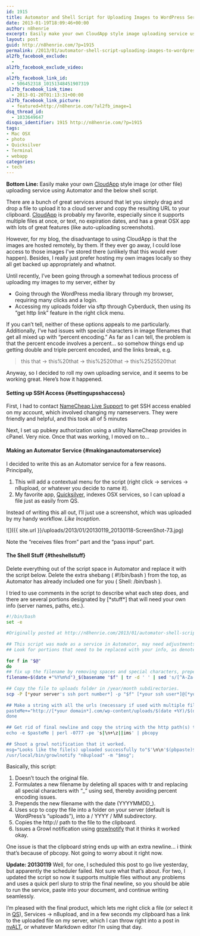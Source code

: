 ```yaml
---
id: 1915
title: Automator and Shell Script for Uploading Images to WordPress Server
date: 2013-01-19T18:09:46+00:00
author: n8henrie
excerpt: Easily make your own CloudApp style image uploading service using Automator and this shell script.
layout: post
guid: http://n8henrie.com/?p=1915
permalink: /2013/01/automator-shell-script-uploading-images-to-wordpress-server/
al2fb_facebook_exclude:
  - 
al2fb_facebook_exclude_video:
  - 
al2fb_facebook_link_id:
  - 506452318_10151348451907319
al2fb_facebook_link_time:
  - 2013-01-20T01:13:31+00:00
al2fb_facebook_link_picture:
  - featured=http://n8henrie.com/?al2fb_image=1
dsq_thread_id:
  - 1033649647
disqus_identifier: 1915 http://n8henrie.com/?p=1915
tags:
- Mac OSX
- photo
- Quicksilver
- Terminal
- webapp
categories:
- tech
---
```

**Bottom Line:** Easily make your own <a target="_blank" href="http://getcloudapp.com" title="CloudApp Official Site">CloudApp</a> style image (or other file) uploading service using Automator and the below shell script.
  
<!--more-->

There are a bunch of great services around that let you simply drag and drop a file to upload it to a cloud server and copy the resulting URL to your clipboard. <a target="_blank" href="http://getcloudapp.com" title="CloudApp Official Site">CloudApp</a> is probably my favorite, especially since it supports multiple files at once, or text, no expiration dates, and has a great OSX app with lots of great features (like auto-uploading screenshots).

However, for my blog, the disadvantage to using CloudApp is that the images are hosted remotely, by them. If they ever go away, I could lose access to those images I’ve stored there (unlikely that this would ever happen). Besides, I really just prefer hosting my own images locally so they all get backed up appropriately and whatnot.

Until recently, I’ve been going through a somewhat tedious process of uploading my images to my server, either by

  * Going through the WordPress media library through my browser, requiring many clicks and a login.
  * Accessing my uploads folder via sftp through Cyberduck, then using its “get http link” feature in the right click menu.

If you can’t tell, neither of these options appeals to me particularly. Additionally, I’ve had issues with special characters in image filenames that get all mixed up with “percent encoding.” As far as I can tell, the problem is that the percent encode involves a percent… so somehow things end up getting double and triple percent encoded, and the links break, e.g.

> this that -> this%20that -> this%2520that -> this%2525520that

Anyway, so I decided to roll my own uploading service, and it seems to be working great. Here’s how it happened.

#### Setting up SSH Access {#settingupsshaccess}

First, I had to contact <a target="_blank" href="http://www.namecheap.com/support/livesupport.aspx">NameCheap Live Support</a> to get SSH access enabled on my account, which involved changing my nameservers. They were friendly and helpful, and this took all of 5 minutes

Next, I set up pubkey authorization using a utility NameCheap provides in cPanel. Very nice. Once that was working, I moved on to…

#### Making an Automator Service {#makinganautomatorservice}

I decided to write this as an Automator service for a few reasons. Principally, 

  1. This will add a contextual menu for the script (right click -> services -> n8upload, or whatever you decide to name it).
  2. My favorite app, <a target="_blank" href="http://qsapp.com/">Quicksilver</a>, indexes OSX services, so I can upload a file just as easily from QS.

Instead of writing this all out, I’ll just use a screenshot, which was uploaded by my handy workflow. *Like Inception*.

![]({{ site.url }}/uploads/2013/01/20130119_20130118-ScreenShot-73.jpg)

Note the “receives files from” part and the “pass input” part.

#### The Shell Stuff {#theshellstuff}

Delete everything out of the script space in Automator and replace it with the script below. Delete the extra shebang ( #!/bin/bash ) from the top, as Automator has already included one for you ( Shell: /bin/bash ).

I tried to use comments in the script to describe what each step does, and there are several portions designated by [\*stuff\*] that will need your own info (server names, paths, etc.).

```bash
#!/bin/bash
set -e
 
#Originally posted at http://n8henrie.com/2013/01/automator-shell-script-uploading-images-to-wordpress-server
 
## This script was made as a service in Automator, may need adjustments to function otherwise.
## Look for portions that need to be replaced with your info, as denoted by [*stuff*]
 
for f in "$@"
do
## fix up the filename by removing spaces and special characters, prepend date
filename=$(date +"%Y%m%d")_$(basename "$f" | tr -d ' ' | sed 's/[^A-Za-z0-9._-]/_/g')
 
## Copy the file to uploads folder in /year/month subdirectories.
scp -P [*your server's ssh port number*] -p "$f" [*your ssh user*]@[*your domain*].com:[*path to your uploads folder, starting with /*]/wp-content/uploads/$(date +%Y)/$(date +%m)/$filename
 
## Make a string with all the urls (necessary if used with multiple files), close the for loop
pasteMe+="http://[*your domain*].com/wp-content/uploads/$(date +%Y)/$(date +%m)/$filename"'\n';
done
 
## Get rid of final newline and copy the string with the http path(s) to the clipboard
echo -e $pasteMe | perl -0777 -pe 's|\n+\z||ims' | pbcopy
 
## Shoot a growl notification that it worked.
msg="Looks like the file(s) uploaded successfully to"$'\n\n'$(pbpaste)$'\n\n'"and the URL(s) copied to the clipboard.";
/usr/local/bin/growlnotify "n8upload" -m "$msg";
```

Basically, this script:

  1. Doesn’t touch the original file.
  2. Formulates a new filename by deleting all spaces with tr and replacing all special characters with “_” using sed, thereby avoiding percent encoding issues.
  3. Prepends the new filename with the date (YYYYMMDD_).
  4. Uses scp to copy the file into a folder on your server (default is WordPress’s “uploads”), into a / YYYY / MM subdirectory.
  5. Copies the http:// path to the file to the clipboard.
  6. Issues a Growl notification using <a target="_blank" href="http://growl.info/extras.php">growlnotify</a> that it thinks it worked okay.

One issue is that the clipboard string ends up with an extra newline… i think that’s because of pbcopy. Not going to worry about it right now.

**Update: 20130119** Well, for one, I scheduled this post to go live yesterday, but apparently the scheduler failed. Not sure what that’s about. For two, I updated the script so now it supports multiple files without any problems and uses a quick perl slurp to strip the final newline, so you should be able to run the service, paste into your document, and continue writing seamlessly.

I’m pleased with the final product, which lets me right click a file (or select it in <a target="_blank" href="http://qsapp.com/">QS</a>), Services -> n8upload, and in a few seconds my clipboard has a link to the uploaded file on my server, which I can throw right into a post in <a target="_blank" href="http://brettterpstra.com/projects/nvalt/">nvALT</a>, or whatever Markdown editor I’m using that day.
